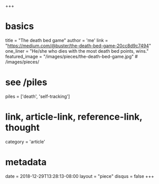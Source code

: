 +++
# basics
title     		 = "The death bed game"
author    		 = 'me'
link      		 = "https://medium.com/@buster/the-death-bed-game-20cc8d9c7494"
one_liner 		 = "He/she who dies with the most death bed points, wins."
featured_image = "/images/pieces/the-death-bed-game.jpg" # /images/pieces/

# see /piles
piles     		 = ['death', 'self-tracking']

# link, article-link, reference-link, thought
category  		 = 'article' 

# metadata
date      		 = 2018-12-29T13:28:13-08:00
layout    		 = "piece"
disqus    		 = false
+++

